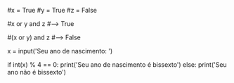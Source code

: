#x = True
#y = True
#z = False

#x or y and z #--> True

#(x or y) and z #--> False


x = input('Seu ano de nascimento: ')

if int(x) % 4 == 0:
    print('Seu ano de nascimento é bissexto')
else:
    print('Seu ano não é bissexto')